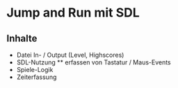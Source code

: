 # Jump and Run mit SDL

## Inhalte
* Datei In- / Output (Level, Highscores)
* SDL-Nutzung
** erfassen von Tastatur / Maus-Events
* Spiele-Logik
* Zeiterfassung
